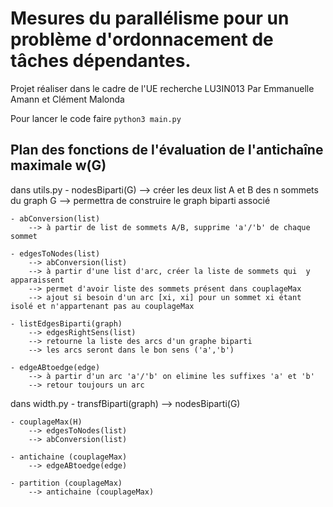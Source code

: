 # Mesures du parallélisme pour un problème d'ordonnacement de tâches dépendantes.
Projet réaliser dans le cadre  de l'UE recherche LU3IN013
Par Emmanuelle Amann et Clément Malonda

Pour lancer le code faire `python3 main.py`

## Plan des fonctions de l'évaluation de l'antichaîne maximale w(G)

dans utils.py
    - nodesBiparti(G)
        --> créer les deux list A et B des n sommets du graph G
        --> permettra de construire le graph biparti associé

    - abConversion(list)
        --> à partir de list de sommets A/B, supprime 'a'/'b' de chaque sommet
        
    - edgesToNodes(list)
        --> abConversion(list)
        --> à partir d'une list d'arc, créer la liste de sommets qui  y apparaissent 
        --> permet d'avoir liste des sommets présent dans couplageMax
        --> ajout si besoin d'un arc [xi, xi] pour un sommet xi étant isolé et n'appartenant pas au couplageMax

    - listEdgesBiparti(graph)
        --> edgesRightSens(list)
        --> retourne la liste des arcs d'un graphe biparti
        --> les arcs seront dans le bon sens ('a','b')

    - edgeABtoedge(edge)
        --> à partir d'un arc 'a'/'b' on elimine les suffixes 'a' et 'b'
        --> retour toujours un arc

dans width.py
    - transfBiparti(graph)
        --> nodesBiparti(G) 

    - couplageMax(H)
        --> edgesToNodes(list)
        --> abConversion(list)

    - antichaine (couplageMax)
        --> edgeABtoedge(edge)
    
    - partition (couplageMax)
        --> antichaine (couplageMax)      

